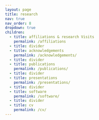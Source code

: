 ```yaml
---
layout: page
title: research
nav: true
nav_order: 8
dropdown: true
children:
  - title: affiliations & research Visits
    permalink: /affiliations
  - title: divider
  - title: acknowledgements
    permalink: /acknowledgements/
  - title: divider
  - title: publications
    permalink: /publications/
  - title: divider
  - title: presentations
    permalink: /presentations/
  - title: divider
  - title: software
    permalink: /software/
  - title: divider
  - title: cv
    permalink: /cv/
---
```

